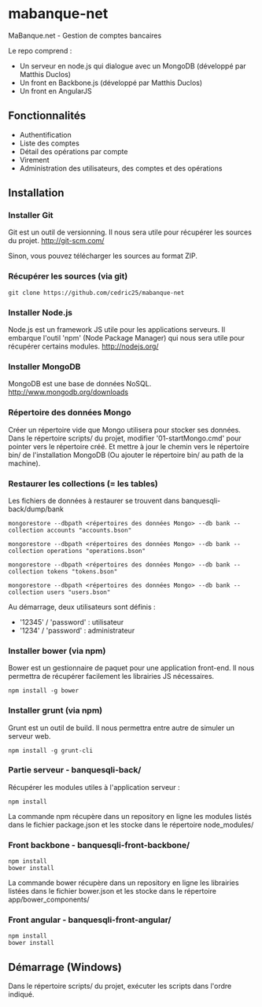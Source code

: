 # mabanque-net

MaBanque.net - Gestion de comptes bancaires

Le repo comprend :
* Un serveur en node.js qui dialogue avec un MongoDB (développé par Matthis Duclos)
* Un front en Backbone.js (développé par Matthis Duclos)
* Un front en AngularJS

## Fonctionnalités

* Authentification
* Liste des comptes
* Détail des opérations par compte
* Virement
* Administration des utilisateurs, des comptes et des opérations

## Installation

### Installer Git

Git est un outil de versionning. Il nous sera utile pour récupérer les sources du projet.
http://git-scm.com/

Sinon, vous pouvez télécharger les sources au format ZIP.

### Récupérer les sources (via git)

    git clone https://github.com/cedric25/mabanque-net

### Installer Node.js

Node.js est un framework JS utile pour les applications serveurs. Il embarque l'outil 'npm' (Node Package Manager) qui nous sera utile pour récupérer certains modules.
http://nodejs.org/

### Installer MongoDB

MongoDB est une base de données NoSQL.
http://www.mongodb.org/downloads

### Répertoire des données Mongo

Créer un répertoire vide que Mongo utilisera pour stocker ses données.
Dans le répertoire scripts/ du projet, modifier '01-startMongo.cmd' pour pointer vers le répertoire créé.
Et mettre à jour le chemin vers le répertoire bin/ de l'installation MongoDB (Ou ajouter le répertoire bin/ au path de la machine).

### Restaurer les collections (= les tables)

Les fichiers de données à restaurer se trouvent dans banquesqli-back/dump/bank

    mongorestore --dbpath <répertoires des données Mongo> --db bank --collection accounts "accounts.bson"
    
    mongorestore --dbpath <répertoires des données Mongo> --db bank --collection operations "operations.bson"
    
    mongorestore --dbpath <répertoires des données Mongo> --db bank --collection tokens "tokens.bson"
    
    mongorestore --dbpath <répertoires des données Mongo> --db bank --collection users "users.bson"

Au démarrage, deux utilisateurs sont définis :
* '12345' / 'password' : utilisateur
* '1234' / 'password'  : administrateur

### Installer bower (via npm)

Bower est un gestionnaire de paquet pour une application front-end. Il nous permettra de récupérer facilement les librairies JS nécessaires.

    npm install -g bower

### Installer grunt (via npm)

Grunt est un outil de build. Il nous permettra entre autre de simuler un serveur web.

    npm install -g grunt-cli
    
### Partie serveur - banquesqli-back/

Récupérer les modules utiles à l'application serveur :

    npm install

La commande npm récupère dans un repository en ligne les modules listés dans le fichier package.json et les stocke dans le répertoire node_modules/

### Front backbone - banquesqli-front-backbone/

    npm install
    bower install

La commande bower récupère dans un repository en ligne les librairies listées dans le fichier bower.json et les stocke dans le répertoire app/bower_components/

### Front angular - banquesqli-front-angular/

    npm install
    bower install

## Démarrage (Windows)

Dans le répertoire scripts/ du projet, exécuter les scripts dans l'ordre indiqué.
